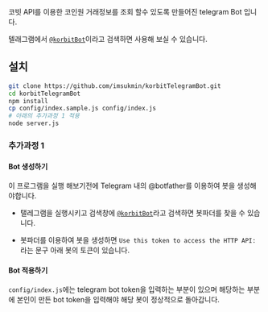 코빗 API를 이용한 코인원 거래정보를 조회 할수 있도록 만들어진 telegram Bot 입니다.

텔래그램에서 [`@korbitBot`](http://t.me/korbitBot)이라고 검색하면 사용해 보실 수 있습니다.

## 설치

``` bash
git clone https://github.com/imsukmin/korbitTelegramBot.git
cd korbitTelegramBot
npm install
cp config/index.sample.js config/index.js
# 아래의 추가과정 1 적용
node server.js

```

### 추가과정 1

#### Bot 생성하기

이 프로그램을 실행 해보기전에 Telegram 내의 @botfather를 이용하여 봇을 생성해야합니다.

- 탤레그램을 실행시키고 검색창에 [`@korbitBot`](http://t.me/korbitBot)라고 검색하면 봇파더를 찾을 수 있습니다. 

- 봇파더를 이용하여 봇을 생성하면 `Use this token to access the HTTP API:`라는 문구 아래 봇의 토큰이 있습니다.

#### Bot 적용하기

`config/index.js`에는 telegram bot token을 입력하는 부분이 있으며 해당하는 부분에 본인이 만든 bot token을 입력해야 해당 봇이 정상적으로 돌아갑니다.
